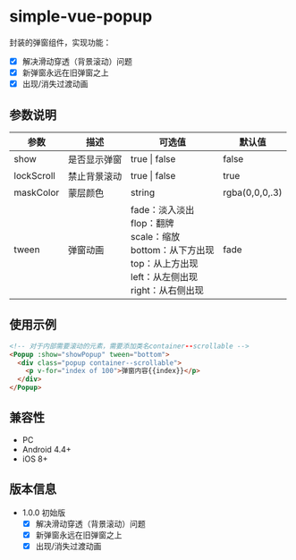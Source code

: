 # simple-vue-popup

封装的弹窗组件，实现功能：   
- [x] 解决滑动穿透（背景滚动）问题
- [x] 新弹窗永远在旧弹窗之上
- [x] 出现/消失过渡动画

## 参数说明

参数 | 描述 | 可选值 | 默认值    
-|-|-|-    
show | 是否显示弹窗 | true \| false | false |  
lockScroll | 禁止背景滚动 | true \| false | true |   
maskColor | 蒙层颜色 | string | rgba(0,0,0,.3) |  
tween | 弹窗动画 | fade：淡入淡出<br/>flop：翻牌<br/>scale：缩放<br/>bottom：从下方出现<br/>top：从上方出现<br/>left：从左侧出现<br/>right：从右侧出现 | fade |   

## 使用示例
```html
<!-- 对于内部需要滚动的元素，需要添加类名container--scrollable -->
<Popup :show="showPopup" tween="bottom">
  <div class="popup container--scrollable">
    <p v-for="index of 100">弹窗内容{{index}}</p>
  </div>
</Popup>
```

## 兼容性
- PC
- Android 4.4+   
- iOS     8+

## 版本信息
- 1.0.0 初始版
  - [x] 解决滑动穿透（背景滚动）问题
  - [x] 新弹窗永远在旧弹窗之上
  - [x] 出现/消失过渡动画
